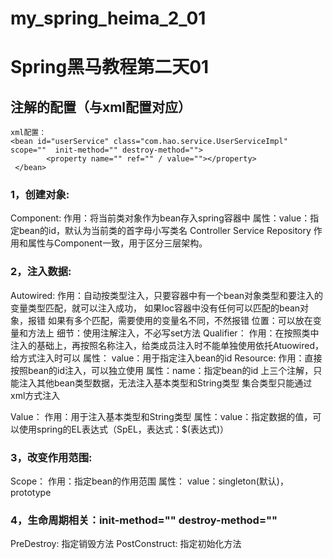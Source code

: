 # my_spring_heima_2_01

# Spring黑马教程第二天01
## 注解的配置（与xml配置对应）
    xml配置：
    <bean id="userService" class="com.hao.service.UserServiceImpl" scope=""  init-method="" destroy-method="">
            <property name="" ref="" / value=""></property>
     </bean>
### 1，创建对象:<bean></bean>
   Component:
        作用：将当前类对象作为bean存入spring容器中
        属性：value：指定bean的id，默认为当前类的首字母小写类名
        Controller  Service Repository
        作用和属性与Component一致，用于区分三层架构。
### 2，注入数据:<property></property>
   Autowired:
        作用：自动按类型注入，只要容器中有一个bean对象类型和要注入的变量类型匹配，就可以注入成功，
        如果Ioc容器中没有任何可以匹配的bean对象，报错
        如果有多个匹配，需要使用的变量名不同，不然报错
        位置：可以放在变量和方法上
        细节：使用注解注入，不必写set方法
   Qualifier：
        作用：在按照类中注入的基础上，再按照名称注入，给类成员注入时不能单独使用依托Atuowired，给方式注入时可以
        属性：
        value：用于指定注入bean的id
   Resource:
        作用：直接按照bean的id注入，可以独立使用
        属性：name：指定bean的id
        上三个注解，只能注入其他bean类型数据，无法注入基本类型和String类型
        集合类型只能通过xml方式注入

   Value：
        作用：用于注入基本类型和String类型
        属性：value：指定数据的值，可以使用spring的EL表达式（SpEL，表达式：$(表达式)）
        
### 3，改变作用范围:<scope></scope>
  Scope：
        作用：指定bean的作用范围
        属性：
        value：singleton(默认)，prototype
     
### 4，生命周期相关：init-method="" destroy-method=""
  PreDestroy:
      指定销毁方法
  PostConstruct:
      指定初始化方法


